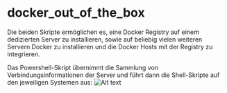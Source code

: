 # docker_out_of_the_box
Die beiden Skripte ermöglichen es, eine Docker Registry auf einem dedizierten Server zu installieren, sowie auf beliebig vielen weiteren Servern Docker zu installieren und die Docker Hosts mit der Registry zu integrieren.

Das Powershell-Skript übernimmt die Sammlung von Verbindungsinformationen der Server und führt dann die Shell-Skripte auf den jeweiligen Systemen aus:
![Alt text](Shell_Skript_Grafik.jpg?raw=true "Übersicht")
